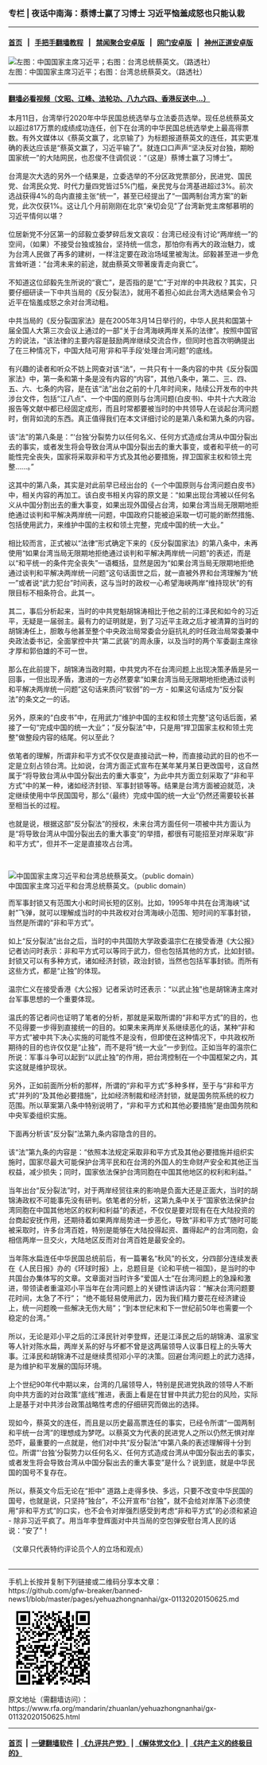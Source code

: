 ### 专栏 | 夜话中南海：蔡博士赢了习博士  习近平恼羞成怒也只能认栽
------------------------

#### [首页](https://github.com/gfw-breaker/banned-news1/blob/master/README.md) &nbsp;&nbsp;|&nbsp;&nbsp; [手把手翻墙教程](https://github.com/gfw-breaker/guides/wiki) &nbsp;&nbsp;|&nbsp;&nbsp; [禁闻聚合安卓版](https://github.com/gfw-breaker/bn-android) &nbsp;&nbsp;|&nbsp;&nbsp; [网门安卓版](https://github.com/oGate2/oGate) &nbsp;&nbsp;|&nbsp;&nbsp; [神州正道安卓版](https://github.com/SzzdOgate/update) 



<div id="headerimg">
 <img alt="左图：中国国家主席习近平；右图：台湾总统蔡英文。（路透社）
" src="https://www.rfa.org/mandarin/yataibaodao/gangtai/ql1-01132020064127.html/reuters564da5f4112314a8008.jpg/@@images/ab90a84c-a0c1-4dc6-b1b4-8b1719341261.jpeg" title="左图：中国国家主席习近平；右图：台湾总统蔡英文。（路透社）
"/>
 <div id="headerimgcontents">
  <div id="headerimgcaption">
   <span>
    左图：中国国家主席习近平；右图：台湾总统蔡英文。（路透社）
   </span>
   <!-- zoomattribute -->
  </div>
  <!-- headerimgcaption -->
 </div>
 <!-- headerimagecontents -->
</div>

<hr/>


#### [翻墙必看视频（文昭、江峰、法轮功、八九六四、香港反送中...）](http://167.172.214.107/home.html)

<div id="storytext">
 <div>
  <div class="slot_header">
  </div>
 </div>
 <p>
  本月11日，台湾举行2020年中华民国总统选举与立法委员选举。现任总统蔡英文以超过817万票的成绩成功连任，创下在台湾的中华民国总统选举史上最高得票数。有外文媒体以《蔡英文赢了，北京输了》为标题报道蔡英文的连任，其实更准确的表达应该是“蔡英文赢了，习近平输了”。就连口口声声“坚决反对台独，期盼国家统一”的大陆网民，也忍俊不住调侃说：“（这是）蔡博士赢了习博士”。
  <br/>
  <br/>
  台湾是次大选的另外一个结果是，立委选举的不分区政党票部分，民进党、国民党、台湾民众党、时代力量四党皆过5%门槛，亲民党与台湾基进超过3%。前次选战获得4%的岛内直接主张“统一”，甚至已经提出了“一国两制台湾方案”的新党，此次仅获1%。这让几个月前刚刚在北京“亲切会见”了台湾新党主席郁慕明的习近平情何以堪？
  <br/>
  <br/>
  位居新党不分区第一的邱毅立委梦碎后发文哀叹：台湾已经没有讨论“两岸统一”的空间，（如果）不接受台独或独台，坚持统一信念，那怕你有再大的政治魅力，或为台湾人民做了再多的建树，一样注定要在政治场域里被淘汰。邱毅甚至进一步危言耸听道：“台湾未来的前途，就由蔡英文带著废青走向衰亡”。
  <br/>
  <br/>
  不知道这位邱毅先生所说的“衰亡”，是否指的是“亡”于对岸的中共政权？其实，只要仔细研读一下中共当局的《反分裂法》，就用不着担心如此台湾大选结果会令习近平在恼羞成怒之余对台湾动粗。
  <br/>
  <br/>
  中共当局的《反分裂国家法》是在2005年3月14日举行的，中华人民共和国第十届全国人大第三次会议上通过的一部“关于台湾海峡两岸关系的法律”。按照中国官方的说法，“该法律的主要内容是鼓励两岸继续交流合作，但同时也首次明确提出了在三种情况下，中国大陆可用‘非和平手段’处理台湾问题”的底线。
  <br/>
  <br/>
  有兴趣的读者和听众不妨上网查对该“法”，一共只有十一条内容的中共《反分裂国家法》中，第一条和第十条是没有内容的“内容”，其他八条中，第二、三、四、五、六、七条的内容，是在该“法”出台之前的十几年时间来，陆续公开发布的中共涉台文件，包括“江八点”、一个中国的原则与台湾问题(白皮书)、中共十六大政治报告等文献中都已经固定成形，而且时常都要被当时的中共领导人在谈起台湾问题时，倒背如流的东西。真正值得我们在本文详细讨论的是第八条和第九条的内容。
  <br/>
  <br/>
  该“法”的第八条是：“‘台独’分裂势力以任何名义、任何方式造成台湾从中国分裂出去的事实，或者发生将会导致台湾从中国分裂出去的重大事变，或者和平统一的可能性完全丧失，国家将采取非和平方式及其他必要措施，捍卫国家主权和领土完整……。”
  <br/>
  <br/>
  这其中的第八条，其实是对此前早已经出台的《一个中国原则与台湾问题白皮书》中，相关内容的再加工。该白皮书相关内容的原文是：“如果出现台湾被以任何名义从中国分割出去的重大事变，如果出现外国侵占台湾，如果台湾当局无限期地拒绝通过谈判和平解决两岸统一问题，中国政府只能被迫采取一切可能的断然措施、包括使用武力，来维护中国的主权和领土完整，完成中国的统一大业。”
  <br/>
  <br/>
  相比较而言，正式被以“法律”形式确定下来的《反分裂国家法》的第八条中，未再使用“如果台湾当局无限期地拒绝通过谈判和平解决两岸统一问题”的表述，而是以“和平统一的条件完全丧失”一语概括，显然是因为“如果台湾当局无限期地拒绝通过谈判和平解决两岸统一问题”这句话面世之后，就一直被外界和台湾理解为“统一”或者说“武力犯台”时间表，这与当时的政权一心希望海峡两岸“维持现状”的有限目标不相条符合。此其一。
  <br/>
  <br/>
  其二，事后分析起来，当时的中共党魁胡锦涛相比于他之前的江泽民和如今的习近平，无疑是一届弱主。最有力的证明就是，到了习近平主政之后才被清算的当时的胡锦涛任上，胆敢与他甚至整个中央政治局常委会分庭抗礼的时任政治局常委兼中央政法委书记，全面掌控中共“第二武装”的周永康，以及当时的两个军委副主席徐才厚和郭伯雄的不可一世。
  <br/>
  <br/>
  那么在此前提下，胡锦涛当政时期，中共党内不在台湾问题上出现决策矛盾是另一回事，一但出现矛盾，激进的一方必然要拿“如果台湾当局无限期地拒绝通过谈判和平解决两岸统一问题”这句话来质问“软弱”的一方 - 如果这句话成为“反分裂法”的条文之一的话。
  <br/>
  <br/>
  另外，原来的“白皮书”中，在用武力“维护中国的主权和领土完整”这句话后面，紧接了一句“完成中国的统一大业”；“反分裂法”中，只是用“捍卫国家主权和领土完整”做整段内容的结尾。何以至此？
  <br/>
  <br/>
  依笔者的理解，所谓非和平方式不仅仅是直接动武一种，而直接动武的目的也不一定是立刻占领台湾。比如说，台湾方面正式宣布在某年某月某日更改国号，这自然属于“将导致台湾从中国分裂出去的重大事变”，为此中共方面立刻采取了“非和平方式”中的某一种，诸如经济封锁、军事封锁等等。结果是台湾方面被迫就范，决定继续使用中华民国国号，那么“（最终）完成中国的统一大业”仍然还需要较长甚至相当长的过程。
  <br/>
  <br/>
  也就是说，根据这部“反分裂法”的授权，未来台湾方面任何一项被中共方面认为是“将导致台湾从中国分裂出去的重大事变”的举措，都很有可能招至对岸采取“非和平方式”，但并不一定是直接攻占台湾。
 </p>
 <p>
  <br/>
  <div class="image-inline captioned" style="width:987px;">
   <div style="width:987px;">
    <img alt="中国国家主席习近平和台湾总统蔡英文。（public domain） " src="https://www.rfa.org/mandarin/pinglun/huping/huping-04032017153408.html/xjp-cyw.jpg" title="中国国家主席习近平和台湾总统蔡英文。（public domain） "/>
   </div>
   <div class="image-caption">
    <span style="width:987px;">
     中国国家主席习近平和台湾总统蔡英文。（public domain）
    </span>
    <span class="copyright">
    </span>
   </div>
  </div>
 </p>
 <p>
  而军事封锁又有范围大小和时间长短的区别。比如，1995年中共在台湾海峡“试射”飞弹，就可以理解成当时的中共政权对台湾海峡小范围、短时间的军事封锁，当然是所谓的“非和平方式”。
  <br/>
  <br/>
  如上“反分裂法”出台之后，当时的中共国防大学政委温宗仁在接受香港《大公报》记者访问时表示：非和平方式可以等同于武力，但也包括其他的方式，比如封锁。封锁又可以有多种方式，诸如经济封锁，政治封锁，当然也包括军事封锁。而所有这些方式，都是“止独”的体现。
  <br/>
  <br/>
  温宗仁义在接受香港《大公报》记者采访时还表示：“以武止独”也是胡锦涛主席对台军事思想的一个重要体现。
  <br/>
  <br/>
  温氏的答记者问也证明了笔者的分析，那就是采取所谓的“非和平方式”的目的，也不见得要一步得到直接统一的目的。如果未来两岸关系继续恶化的话，某种“非和平方式”被中共下决心实施的可能性不是没有，但即使在这种情况下，中共政权所期待的目的也许仅仅是“止独”，而不是将“统一大业”一步到位。正如当年的温宗仁所说：军事斗争可以起到“以武止独”的作用，把台湾控制在一个中国框架之内，其实这就是维护现状。
  <br/>
  <br/>
  另外，正如前面所分析的那样，所谓的“非和平方式”多种多样，至于与“非和平方式”并列的“及其他必要措施”，比如经济制裁和经济封锁，就是国务院系统的权力范围。所以草案第八条中特别说明了，“非和平方式和其他必要措施”是由国务院和中央军委组织实施。
  <br/>
  <br/>
  下面再分析该“反分裂”法第九条内容隐含的目的。
  <br/>
  <br/>
  该“法”第九条的内容是：“依照本法规定采取非和平方式及其他必要措施并组织实施时，国家尽最大可能保护台湾平民和在台湾的外国人的生命财产安全和其他正当权益，减少损失；同时，国家依法保护台湾同胞在中国其他地区的权利和利益。”
  <br/>
  <br/>
  当年出台“反分裂法”时，对于两岸经贸往来的影响是负面大还是正面大，当时的胡锦涛政权不可能事先没有研判。依笔者的分析，这第九条中关于“国家依法保护台湾同胞在中国其他地区的权利和利益”的表述，不仅仅是要对现有在在大陆投资的台商起安抚作用，还期待着如果两岸局势进一步恶化，导致“非和平方式”随时可能被采取时，许多台湾百姓，特别是能够在大陆投得起资、置得起产的台湾同胞，会相信两岸一旦交火，大陆地区反而对台湾百姓是最安全的。
  <br/>
  <br/>
  当年陈水扁连任中华民国总统前后，有一篇署名“秋风”的长文，分四部分连续发表在《人民日报》办的《环球时报》上，总题目是《论和平统一祖国》，是当时的中共国台办集体写的文章。文章面对当时许多“爱国人士”在台湾问题上的急躁和激进，带领读者重温邓小平当年在台湾问题上的关键性讲话内容：“解决台湾问题要花时间，太急了不行”； “绝不能轻易使用武力，因为我们精力要花在经济建设上，统一问题晚一些解决无伤大局”；“到本世纪末和下一世纪前50年也需要一个稳定的台湾。”
  <br/>
  <br/>
  所以，无论是邓小平之后的江泽民针对李登辉，还是江泽民之后的胡锦涛、温家宝等人针对陈水扁，两岸关系的好与坏都不曾是这两届领导人议事日程上的头等大事。江泽民和胡锦涛不过是继续贯彻邓小平的决策。回避台湾问题上的武力选择，是为维护和平发展的国际环境。
  <br/>
  <br/>
  上个世纪90年代中期以来，台湾的几届领导人，特别是民进党执政的领导人不断向中共方面的对台政策“底线”推进，表面上看是在甘冒中共武力犯台的风险，实际上是基于对中共涉台政策战略性考虑的仔细研究而做出的选择。
  <br/>
  <br/>
  现如今，蔡英文的连任，而且是以历史最高票连任的事实，已经令所谓“一国两制和平统一台湾”的理想成为梦呓。以蔡英文为代表的民进党人之所以仍然无惧对岸恐吓，最重要的一点就是，他们对中共“反分裂法”中第八条的表述理解得十分到位。所谓“‘台独’分裂势力以任何名义、任何方式造成台湾从中国分裂出去的事实，或者发生将会导致台湾从中国分裂出去的重大事变”是什么？说到底，就是中华民国的国号不复存在。
  <br/>
  <br/>
  所以，蔡英文今后无论在“拒中” 道路上走得多快、多远，只要不改变中华民国的国号，也就是说，只坚持“独台”，不公开宣布“台独”，就不会给对岸落下必须使用“非和平方式”的口实，也不会令对岸强烈感受到考虑“非和平方式”的必须和紧迫 - 除非习近平疯了。用当年李登辉面对中共当局的空包弹安慰台湾人民的话说：“安了”！
  <br/>
  <br/>
  （文章只代表特约评论员个人的立场和观点）
  <br/>
  <br/>
 </p>
</div>

<hr/>
手机上长按并复制下列链接或二维码分享本文章：<br/>
https://github.com/gfw-breaker/banned-news1/blob/master/pages/yehuazhongnanhai/gx-01132020150625.md <br/>
<a href='https://github.com/gfw-breaker/banned-news1/blob/master/pages/yehuazhongnanhai/gx-01132020150625.md'><img src='https://github.com/gfw-breaker/banned-news1/blob/master/pages/yehuazhongnanhai/gx-01132020150625.md.png'/></a> <br/>
原文地址（需翻墙访问）：https://www.rfa.org/mandarin/zhuanlan/yehuazhongnanhai/gx-01132020150625.html


------------------------
#### [首页](https://github.com/gfw-breaker/banned-news1/blob/master/README.md) &nbsp;|&nbsp; [一键翻墙软件](https://github.com/gfw-breaker/nogfw/blob/master/README.md) &nbsp;| [《九评共产党》](https://github.com/gfw-breaker/9ping.md/blob/master/README.md#九评之一评共产党是什么) | [《解体党文化》](https://github.com/gfw-breaker/jtdwh.md/blob/master/README.md) | [《共产主义的终极目的》](https://github.com/gfw-breaker/gczydzjmd.md/blob/master/README.md)


<img src='http://gfw-breaker.win/banned-news/pages/yehuazhongnanhai/gx-01132020150625.md' width='0px' height='0px'/>